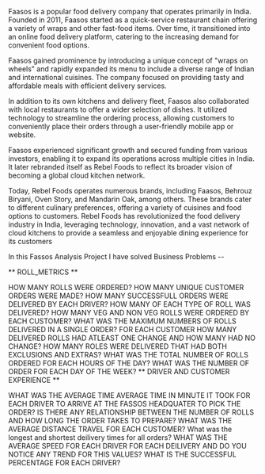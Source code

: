 Faasos is a popular food delivery company that operates primarily in India. Founded in 2011, Faasos started as a quick-service restaurant chain offering a variety of wraps and other fast-food items. Over time, it transitioned into an online food delivery platform, catering to the increasing demand for convenient food options.

Faasos gained prominence by introducing a unique concept of "wraps on wheels" and rapidly expanded its menu to include a diverse range of Indian and international cuisines. The company focused on providing tasty and affordable meals with efficient delivery services.

In addition to its own kitchens and delivery fleet, Faasos also collaborated with local restaurants to offer a wider selection of dishes. It utilized technology to streamline the ordering process, allowing customers to conveniently place their orders through a user-friendly mobile app or website.

Faasos experienced significant growth and secured funding from various investors, enabling it to expand its operations across multiple cities in India. It later rebranded itself as Rebel Foods to reflect its broader vision of becoming a global cloud kitchen network.

Today, Rebel Foods operates numerous brands, including Faasos, Behrouz Biryani, Oven Story, and Mandarin Oak, among others. These brands cater to different culinary preferences, offering a variety of cuisines and food options to customers. Rebel Foods has revolutionized the food delivery industry in India, leveraging technology, innovation, and a vast network of cloud kitchens to provide a seamless and enjoyable dining experience for its customers

In this Fassos Analysis Project I have solved Business Problems --

** ROLL_METRICS **

HOW MANY ROLLS WERE ORDERED?
HOW MANY UNIQUE CUSTOMER ORDERS WERE MADE?
HOW MANY SUCCESSFULL ORDERS WERE DELIVERED BY EACH DRIVER?
HOW MANY OF EACH TYPE OF ROLL WAS DELIVERED?
HOW MANY VEG AND NON VEG ROLLS WERE ORDERED BY EACH CUSTOMER?
WHAT WAS THE MAXIMUM NUMBERS OF ROLLS DELIVERED IN A SINGLE ORDER?
FOR EACH CUSTOMER HOW MANY DELIVERED ROLLS HAD ATLEAST ONE CHANGE AND HOW MANY HAD NO CHANGE?
HOW MANY ROLES WERE DELIVERED THAT HAD BOTH EXCLUSIONS AND EXTRAS?
WHAT WAS THE TOTAL NUMBER OF ROLLS ORDERED FOR EACH HOURS OF THE DAY?
WHAT WAS THE NUMBER OF ORDER FOR EACH DAY OF THE WEEK?
** DRIVER AND CUSTOMER EXPERIENCE **

WHAT WAS THE AVERAGE TIME AVERAGE TIME IN MINUTE IT TOOK FOR EACH DRIVER TO ARRIVE AT THE FASSOS HEADQUATER TO PICK THE ORDER?
IS THERE ANY RELATIONSHIP BETWEEN THE NUMBER OF ROLLS AND HOW LONG THE ORDER TAKES TO PREPARE?
WHAT WAS THE AVERAGE DISTANCE TRAVEL FOR EACH CUSTOMER?
What was the longest and shortest deilivery times for all orders?
WHAT WAS THE AVERAGE SPEED FOR EACH DRIVER FOR EACH DEILIVERY AND DO YOU NOTICE ANY TREND FOR THIS VALUES?
WHAT IS THE SUCCESSFUL PERCENTAGE FOR EACH DRIVER?
